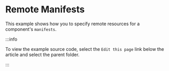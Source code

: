 # Remote Manifests

This example shows how you to specify remote resources for a component's `manifests`.

:::info

To view the example source code, select the `Edit this page` link below the article and select the parent folder.

:::
